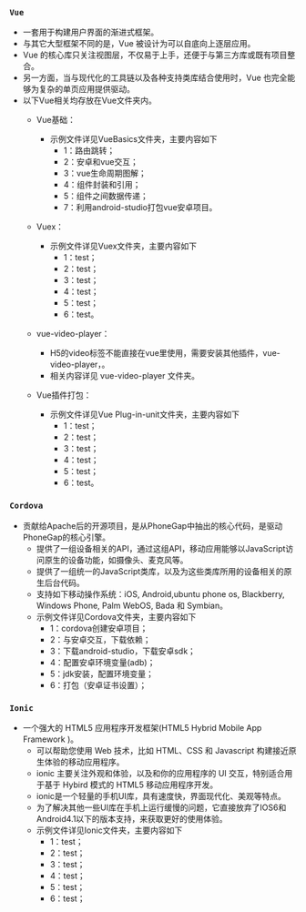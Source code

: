 ### `Vue`
* 一套用于构建用户界面的渐进式框架。
* 与其它大型框架不同的是，Vue 被设计为可以自底向上逐层应用。
* Vue 的核心库只关注视图层，不仅易于上手，还便于与第三方库或既有项目整合。
* 另一方面，当与现代化的工具链以及各种支持类库结合使用时，Vue 也完全能够为复杂的单页应用提供驱动。
* 以下Vue相关均存放在Vue文件夹内。
    * Vue基础：  
        * 示例文件详见VueBasics文件夹，主要内容如下        
            * 1：路由跳转；
            * 2：安卓和vue交互；
            * 3：vue生命周期图解；
            * 4：组件封装和引用；
            * 5：组件之间数据传递；
            * 7：利用android-studio打包vue安卓项目。

    * Vuex：
        * 示例文件详见Vuex文件夹，主要内容如下
            * 1：test；
            * 2：test；
            * 3：test；
            * 4：test；
            * 5：test；
            * 6：test。
    * vue-video-player：
        * H5的video标签不能直接在vue里使用，需要安装其他插件，vue-video-player，。  
        * 相关内容详见 vue-video-player 文件夹。  
        
    * Vue插件打包：
        * 示例文件详见Vue Plug-in-unit文件夹，主要内容如下
            * 1：test；
            * 2：test；
            * 3：test；
            * 4：test；
            * 5：test；
            * 6：test。          
        
### `Cordova`
* 贡献给Apache后的开源项目，是从PhoneGap中抽出的核心代码，是驱动PhoneGap的核心引擎。  
    * 提供了一组设备相关的API，通过这组API，移动应用能够以JavaScript访问原生的设备功能，如摄像头、麦克风等。
    * 提供了一组统一的JavaScript类库，以及为这些类库所用的设备相关的原生后台代码。
    * 支持如下移动操作系统：iOS, Android,ubuntu phone os, Blackberry, Windows Phone, Palm WebOS, Bada 和 Symbian。
    * 示例文件详见Cordova文件夹，主要内容如下
        * 1：cordova创建安卓项目；
        * 2：与安卓交互，下载依赖；
        * 3：下载android-studio，下载安卓sdk；
        * 4：配置安卓环境变量(adb)；
        * 5：jdk安装，配置环境变量；
        * 6：打包（安卓证书设置）；
        
### `Ionic`
* 一个强大的 HTML5 应用程序开发框架(HTML5 Hybrid Mobile App Framework )。
    * 可以帮助您使用 Web 技术，比如 HTML、CSS 和 Javascript 构建接近原生体验的移动应用程序。    
    * ionic 主要关注外观和体验，以及和你的应用程序的 UI 交互，特别适合用于基于 Hybird 模式的 HTML5 移动应用程序开发。
    * ionic是一个轻量的手机UI库，具有速度快，界面现代化、美观等特点。
    * 为了解决其他一些UI库在手机上运行缓慢的问题，它直接放弃了IOS6和Android4.1以下的版本支持，来获取更好的使用体验。   
    * 示例文件详见Ionic文件夹，主要内容如下
        * 1：test；
        * 2：test；
        * 3：test；
        * 4：test；
        * 5：test；
        * 6：test；




        


